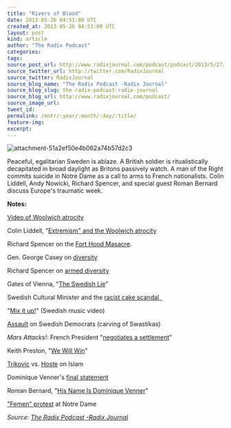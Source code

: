 ```yaml
---
title: "Rivers of Blood"
date: 2013-05-26 04:51:00 UTC
created_at: 2013-05-26 04:51:00 UTC
layout: post
kind: article
author: "The Radix Podcast"
categories: 
tags: 
source_post_url: http://www.radixjournal.com/podcast/podcast/2013/5/27/rivers-of-blood
source_twitter_url: http://twitter.com/RadixJournal
source_twitter: RadixJournal
source_blog_name: "The Radix Podcast -Radix Journal"
source_blog_slug: the-radix-podcast-radix-journal
source_blog_url: http://www.radixjournal.com/podcast/
source_image_url: 
tweet_id:
permalink: /mntr/:year/:month/:day/:title/
feature-img: 
excerpt:
---
```

<img class="thumb-image" alt="attachment-51a2ef50e4b062a74b57d2c3" src="https://static1.squarespace.com/static/51c946cde4b0f05142538988/5298e223e4b008c3d680f470/5298e252e4b008c3d680f669/1385751306656/woolwich.jpg?format=1000w">
          
        

        

      
    
    
  






<p>Peaceful, egalitarian Sweden is ablaze. A British soldier is ritualistically decapitated in broad daylight as Britons passively watch. A man of the Right commits suicide in Notre Dame as a call to arms to French nationalists. Colin Liddell, Andy Nowicki, Richard Spencer, and special guest Roman Bernard discuss Europe's traumatic week.   </p><p><strong>Notes: </strong></p><p><a href="http://www.guardian.co.uk/uk/video/2013/may/22/woolwich-suspect-attack-video">Video of Woolwich atrocity</a></p><p>Colin Liddell, "<a href="http://alternativeright.com/blog/2013/5/23/extremism-and-the-displacement-of-the-political-spectrum">Extremism" and the Woolwich atrocity</a></p><p>Richard Spencer on the <a href="http://takimag.com/article/our_multiculti_military/print#axzz2USPkL42Z">Fort Hood Masacre</a>.</p><p>Gen. George Casey on <a href="http://www.youtube.com/watch?v=bJ1dijip1os">diversity</a></p><p>Richard Spencer on <a href="http://altright-archive.net/main/blogs/exit-strategies/thoughts-on-veterans-day/">armed diversity</a></p><p>Gates of Vienna, "<a href="http://gatesofvienna.net/2013/05/the-swedish-lie/">The Swedish Lie</a>"</p><p>Swedish Cultural Minister and the <a href="http://colorlines.com/archives/2012/04/but_is_it_art_swedish_culture_minister_in_worlds_most_racist_cake-cutting_scandal.html">racist cake scandal  </a></p><p>"<a href="http://www.youtube.com/watch?v=bHOEZo7VfN8">Mix it up!</a>" (Swedish music video)</p><p><a href="http://altright-archive.net/main/blogs/euro-centric/democrats-dont-have-the-right-to-speak/">Assault</a> on Swedish Democrats (carving of Swastikas)</p><p><em>Mars Attacks!: </em>French President "<a href="http://www.youtube.com/watch?v=D3HDI-9HX-E">negotiates a settlement</a>"</p><p>Keith Preston, "<a href="http://altright-archive.net/main/blogs/untimely-observations/we-will-win/">We Will Win</a>" </p><p><a href="http://altright-archive.net/main/blogs/untimely-observations/richard-hoste-postmodern-dhimmitude/">Trikovic</a> vs. <a href="http://altright-archive.net/main/blogs/untimely-observations/the-chimera-of-true-islam/">Hoste</a> on Islam</p><p>Dominique Venner's <a href="http://www.counter-currents.com/2013/05/the-may-26-protests-and-heidegger/">final statement</a></p><p>Roman Bernard, "<a href="http://alternativeright.com/blog/his-name-is-dominique-venner">His Name Is Dominique Venner</a>"</p><p><a href="http://www.guardian.co.uk/world/2013/may/22/femen-mock-suicide-notre-dame">"Femen" protest</a> at Notre Dame</p><div class="">
    <i>Source: <a href="http://www.radixjournal.com/podcast/">The Radix Podcast -Radix Journal</a></i>
</div>
